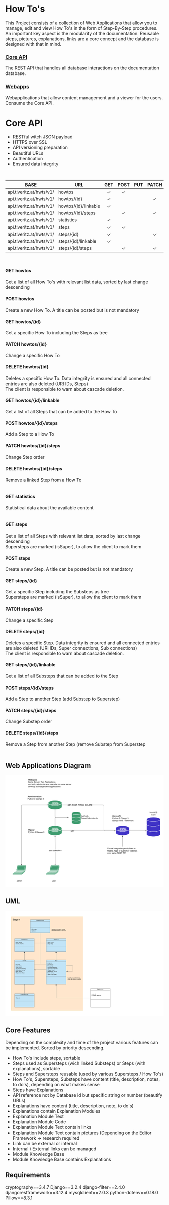 # How To's
This Project consists of a collection of Web Applications that allow you to manage, edit and view How To's in the form of Step-By-Step procedures. An important key aspect is the modularity of the documentation. Reusable steps, pictures, explanations, links are a core concept and the database is designed with that in mind.

### [Core API](https://github.com/tiveritz/how-tos-api)
The REST API that handles all database interactions on the documentation database.<br>

### [Webapps](https://github.com/tiveritz/how-tos-webapps)
Webapplications that allow content management and a viewer for the users. Consume the Core API.

# Core API
* RESTful witch JSON payload
* HTTPS over SSL
* API versioning preparation
* Beautiful URLs
* Authentication
* Ensured data integrity
<br/>

| BASE                     | URL                  | GET   | POST  | PUT   | PATCH | DELETE |
| ------------------------ | -------------------- | :---: | :---: | :---: | :---: | :----: |
| api.tiveritz.at/hwts/v1/ | howtos               |   ✓   |   ✓   |       |       |        |
| api.tiveritz.at/hwts/v1/ | howtos/{id}          |   ✓   |       |       |   ✓   |   ✓    |
| api.tiveritz.at/hwts/v1/ | howtos/{id}/linkable |   ✓   |       |       |       |        |
| api.tiveritz.at/hwts/v1/ | howtos/{id}/steps    |       |   ✓   |       |   ✓   |   ✓    |
| api.tiveritz.at/hwts/v1/ | statistics           |   ✓   |       |       |       |        |
| api.tiveritz.at/hwts/v1/ | steps                |   ✓   |   ✓   |       |       |        |
| api.tiveritz.at/hwts/v1/ | steps/{id}           |   ✓   |       |       |   ✓   |   ✓    |
| api.tiveritz.at/hwts/v1/ | steps/{id}/linkable  |   ✓   |       |       |       |        |
| api.tiveritz.at/hwts/v1/ | steps/{id}/steps     |       |   ✓   |       |   ✓   |   ✓    |
<br/>

#### GET howtos
Get a list of all How To's with relevant list data, sorted by last change descending<br/>
#### POST howtos
Create a new How To. A title can be posted but is not mandatory<br/>
#### GET howtos/{id}
Get a specific How To including the Steps as tree<br/>
#### PATCH howtos/{id}
Change a specific How To<br/>
#### DELETE howtos/{id}
Deletes a specific How To. Data integrity is ensured and all connected entries are also deleted (URI IDs, Steps)<br/>
The client is responsible to warn about cascade deletion.<br/>
#### GET howtos/{id}/linkable
Get a list of all Steps that can be added to the How To<br/>
#### POST howtos/{id}/steps
Add a Step to a How To<br/>
#### PATCH howtos/{id}/steps
Change Step order<br/>
#### DELETE howtos/{id}/steps
Remove a linked Step from a How To<br/>
<br/>

#### GET statistics
Statistical data about the available content<br/>
<br/>

#### GET steps
Get a list of all Steps with relevant list data, sorted by last change descending<br/>
Supersteps are marked (isSuper), to allow the client to mark them<br/>
#### POST steps
Create a new Step. A title can be posted but is not mandatory<br/>
#### GET steps/{id}
Get a specific Step including the Substeps as tree<br/>
Supersteps are marked (isSuper), to allow the client to mark them<br/>
#### PATCH steps/{id}
Change a specific Step<br/>
#### DELETE steps/{id}
Deletes a specific Step. Data integrity is ensured and all connected entries are also deleted (URI IDs, Super connections, Sub connections)<br/>
The client is responsible to warn about cascade deletion.<br/>
#### GET steps/{id}/linkable
Get a list of all Substeps that can be added to the Step<br/>
#### POST steps/{id}/steps
Add a Step to another Step (add Substep to Superstep)<br/>
#### PATCH steps/{id}/steps
Change Substep order<br/>
#### DELETE steps/{id}/steps
Remove a Step from another Step (remove Substep from Superstep<br/>
<br/>

## Web Applications Diagram
![](./docs/server.png?raw=true "How To's server diagram")

## UML
![](./docs/uml.png?raw=true "How To's UML")


## Core Features
Depending on the complexity and time of the project various features can be implemented. Sorted by priority descending.
* How To's include steps, sortable
* Steps used as Supersteps (wich linked Substeps) or Steps (with explanations), sortable
* Steps and Supersteps reusable (used by various Supersteps / How To's)
* How To's, Supersteps, Substeps have content (title, description, notes, to do's), depending on what makes sense
* Steps have Explanations
* API reference not by Database id but specific string or number (beautify URLs)
* Explanations have content (title, description, note, to do's)
* Explanations contain Explanation Modules
* Explanation Module Text
* Explanation Module Code
* Explanation Module Text contain links
* Explanation Module Text contain pictures (Depending on the Editor Framework -> research required
* Link can be external or internal
* Internal / External links can be managed
* Module Knowledge Base
* Module Knowledge Base contains Explanations


## Requirements
cryptography==3.4.7
Django==3.2.4
django-filter==2.4.0
djangorestframework==3.12.4
mysqlclient==2.0.3
python-dotenv==0.18.0
Pillow==8.3.1
